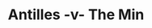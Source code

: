 ---
year: "1991"
serialNumber: "0130" 
game: "Antilles"
title: "Antilles -v- The Min"
gameLocation: "Canon's Park"
gameDate: "1991"
result: ""
resultType: ""
type: "game"
---
